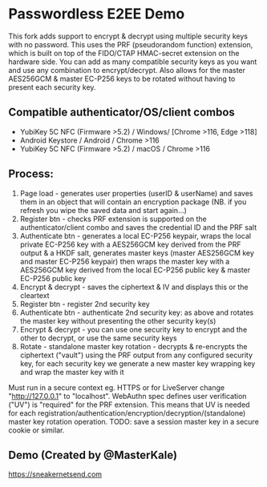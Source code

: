 # Passwordless E2EE Demo

This fork adds support to encrypt & decrypt using multiple security keys with no password.
This uses the PRF (pseudorandom function) extension, which is built on top of the FIDO/CTAP HMAC-secret extension on the hardware side.
You can add as many compatible security keys as you want and use any combination to encrypt/decrypt.
Also allows for the master AES256GCM & master EC-P256 keys to be rotated without having to present each security key. 

## Compatible authenticator/OS/client combos

- YubiKey 5C NFC (Firmware >5.2) / Windows/ [Chrome >116, Edge >118]
- Android Keystore / Android / Chrome >116
- YubiKey 5C NFC (Firmware >5.2) / macOS / Chrome >116

## Process:

1. Page load - generates user properties (userID & userName) and saves them in an object that will contain an encryption package (NB. if you refresh you wipe the saved data and start again...)
2. Register btn - checks PRF extension is supported on the authenticator/client combo and saves the credential ID and the PRF salt
3. Authenticate btn - generates a local EC-P256 keypair, wraps the local private EC-P256 key with a AES256GCM key derived from the PRF output & a HKDF salt, generates master keys (master AES256GCM key and master EC-P256 keypair) then wraps the master key with a AES256GCM key derived from the local EC-P256 public key & master EC-P256 public key 
4. Encrypt & decrypt - saves the ciphertext & IV and displays this or the cleartext
5. Register btn - register 2nd security key
6. Authenticate btn - authenticate 2nd security key: as above and rotates the master key without presenting the other security key(s)
7. Encrypt & decrypt - you can use one security key to encrypt and the other to decrypt, or use the same security keys
8. Rotate - standalone master key rotation - decrypts & re-encrypts the ciphertext ("vault") using the PRF output from any configured security key, for each security key we generate a new master key wrapping key and wrap the master key with it

Must run in a secure context eg. HTTPS or for LiveServer change "http://127.0.0.1" to "localhost".
WebAuthn spec defines user verification ("UV") is "required" for the PRF extension. 
This means that UV is needed for each registration/authentication/encryption/decryption/(standalone) master key rotation operation. TODO: save a session master key in a secure cookie or similar.

## Demo (Created by @MasterKale)

https://sneakernetsend.com